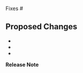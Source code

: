 <!--
Request Prow to automatically lint any go code in this PR:

/lint
-->

Fixes #

## Proposed Changes

*
*
*

**Release Note**

<!-- Enter your extended release note in the below block. If the PR requires
additional action from users switching to the new release, include the string
"action required". If no release note is required, write "NONE". -->

```release-note

```